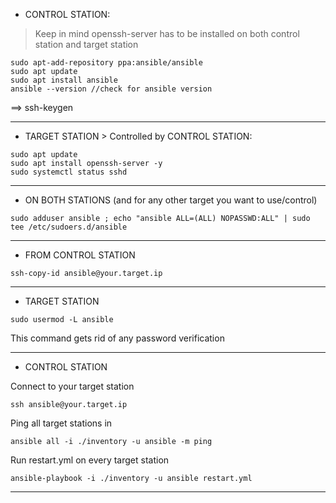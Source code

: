 - CONTROL STATION:
> Keep in mind openssh-server has to be installed on both control station and target station

```
sudo apt-add-repository ppa:ansible/ansible
sudo apt update
sudo apt install ansible
ansible --version //check for ansible version
```
==> ssh-keygen

--------------------------------------------------------

- TARGET STATION > Controlled by CONTROL STATION:

```
sudo apt update
sudo apt install openssh-server -y
sudo systemctl status sshd
```
--------------------------------------------------------

- ON BOTH STATIONS (and for any other target you want to use/control)

```
sudo adduser ansible ; echo "ansible ALL=(ALL) NOPASSWD:ALL" | sudo tee /etc/sudoers.d/ansible
```
 -------------------------------------------------------

- FROM CONTROL STATION

```
ssh-copy-id ansible@your.target.ip
```
--------------------------------------------------------

- TARGET STATION

```
sudo usermod -L ansible	
```
This command gets rid of any password verification

--------------------------------------------------------

- CONTROL STATION

Connect to your target station
```
ssh ansible@your.target.ip
```
Ping all target stations in
```
ansible all -i ./inventory -u ansible -m ping
```
Run restart.yml on every target station
```
ansible-playbook -i ./inventory -u ansible restart.yml
```
--------------------------------------------------------
